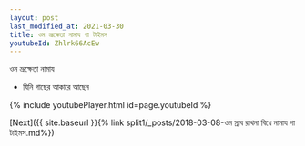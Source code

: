 ```yaml
---
layout: post
last_modified_at: 2021-03-30
title: ওম ভ্রূক্ষেতা নামায গা টাইমস
youtubeId: Zhlrk66AcEw
---
```

 
 
 ওম ভ্রূক্ষেতা নামায  
 
 -  যিনি গাছের আকারে আছেন 
 
  
 
  
 
 
 
 
 
 


{% include youtubePlayer.html id=page.youtubeId %}
 
[Next]({{ site.baseurl }}{% link  split1/_posts/2018-03-08-ওম স্রাব রাথনা বিধে নামায গা টাইমস.md%})
 
